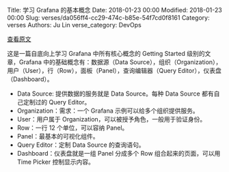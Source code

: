 Title: 学习 Grafana 的基本概念
Date: 2018-01-23 00:00
Modified: 2018-01-23 00:00
Slug: verses/da056ff4-cc29-474c-b85e-54f7cd0f8161
Category: verses
Authors: Ju Lin
verse_category: DevOps

[查看原文](http://docs.grafana.org/guides/basic_concepts/)

这是一篇自底向上学习 Grafana 中所有核心概念的 Getting Started 级别的文章，Grafana 中的基础概念有：数据源（Data Source），组织（Organization），用户（User），行（Row），面板（Panel），查询编辑器（Query Editor），仪表盘（Dashboard）。

* Data Source: 提供数据的服务就是 Data Source。每种 Data Source 都有自己定制过的 Query Editor。
* Organization：需求：一个 Grafana 示例可以给多个组织提供服务。
* User：用户属于 Organization，可以被授予角色，一般用于验证身份。
* Row：一行 12 个单位，可以容纳 Panel。
* Panel：最基本的可视化组件。
* Query Editor：定制 Data Source 的查询语句。
* Dashboard：仪表盘就是一组 Panel 分成多个 Row 组合起来的页面，可以用 Time Picker 控制显示内容。
